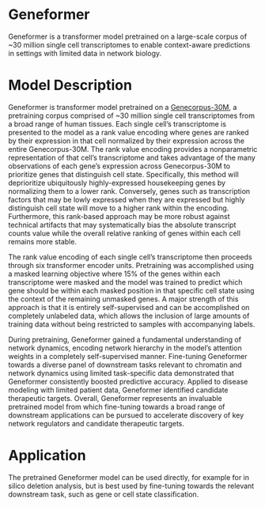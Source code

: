 # Geneformer
Geneformer is a transformer model pretrained on a large-scale corpus of ~30 million single cell transcriptomes to enable context-aware predictions in settings with limited data in network biology. 

<!---
See [our manuscript](manuscript_link) for details.
-->

# Model Description
Geneformer is transformer model pretrained on a [Genecorpus-30M](dataset_link), a pretraining corpus comprised of ~30 million single cell transcriptomes from a broad range of human tissues. Each single cell’s transcriptome is presented to the model as a rank value encoding where genes are ranked by their expression in that cell normalized by their expression across the entire Genecorpus-30M. The rank value encoding provides a nonparametric representation of that cell’s transcriptome and takes advantage of the many observations of each gene’s expression across Genecorpus-30M to prioritize genes that distinguish cell state. Specifically, this method will deprioritize ubiquitously highly-expressed housekeeping genes by normalizing them to a lower rank. Conversely, genes such as transcription factors that may be lowly expressed when they are expressed but highly distinguish cell state will move to a higher rank within the encoding. Furthermore, this rank-based approach may be more robust against technical artifacts that may systematically bias the absolute transcript counts value while the overall relative ranking of genes within each cell remains more stable. 

The rank value encoding of each single cell’s transcriptome then proceeds through six transformer encoder units. Pretraining was accomplished using a masked learning objective where 15% of the genes within each transcriptome were masked and the model was trained to predict which gene should be within each masked position in that specific cell state using the context of the remaining unmasked genes. A major strength of this approach is that it is entirely self-supervised and can be accomplished on completely unlabeled data, which allows the inclusion of large amounts of training data without being restricted to samples with accompanying labels.

<!--- We detail applications and results in [our manuscript](manuscript_link). -->
During pretraining, Geneformer gained a fundamental understanding of network dynamics, encoding network hierarchy in the model’s attention weights in a completely self-supervised manner. Fine-tuning Geneformer towards a diverse panel of downstream tasks relevant to chromatin and network dynamics using limited task-specific data demonstrated that Geneformer consistently boosted predictive accuracy. Applied to disease modeling with limited patient data, Geneformer identified candidate therapeutic targets. Overall, Geneformer represents an invaluable pretrained model from which fine-tuning towards a broad range of downstream applications can be pursued to accelerate discovery of key network regulators and candidate therapeutic targets.

# Application
The pretrained Geneformer model can be used directly, for example for in silico deletion analysis, but is best used by fine-tuning towards the relevant downstream task, such as gene or cell state classification.
